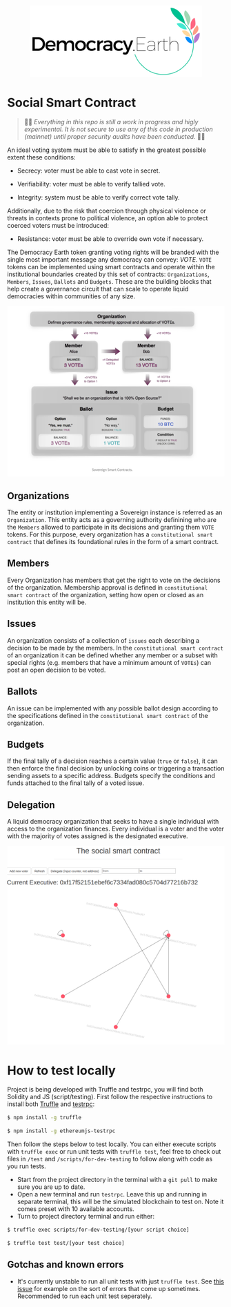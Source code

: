 <p align="center">
<img src="images/democracy-earth.png" width="400" title="Democracy Earth Foundation">
</p>

# Social Smart Contract

> 🚨🚧 _Everything in this repo is still a work in progress and higly experimental. It is not secure to use any of this code in production (mainnet) until proper security audits have been conducted._ 🚧🚨

An ideal voting system must be able to satisfy in the greatest possible extent these conditions:

* Secrecy: voter must be able to cast vote in secret.

* Verifiability: voter must be able to verify tallied vote.

* Integrity: system must be able to verify correct vote tally.

Additionally, due to the risk that coercion through physical violence or threats in contexts prone to political violence, an option able to protect coerced voters must be introduced:

* Resistance: voter must be able to override own vote if necessary.

The Democracy Earth token granting voting rights will be branded with the single most important message any democracy can convey: _VOTE_. `VOTE` tokens can be implemented using smart contracts and operate within the institutional boundaries created by this set of contracts: `Organizations`, `Members`, `Issues`, `Ballots` and `Budgets`. These are the building blocks that help create a governance circuit that can scale to operate liquid democracies within communities of any size.

<p align="center">
<img src="images/vote-liquid-democracy-smart-contracts.png" title="Democracy smart contracts">
</p>

## Organizations

The entity or institution implementing a Sovereign instance is referred as an `Organization`. This entity acts as a governing authority definining who are the `Members` allowed to participate in its decisions and granting them `VOTE` tokens. For this purpose, every organization has a `constitutional smart contract` that defines its foundational rules in the form of a smart contract.

## Members

Every Organization has members that get the right to vote on the decisions of the organization. Membership approval is defined in `constitutional smart contract` of the organization, setting how open or closed as an institution this entity will be.

## Issues

An organization consists of a collection of `issues` each describing a decision to be made by the members. In the `constitutional smart contract` of an organization it can be defined whether any member or a subset with special rights (e.g. members that have a minimum amount of `VOTEs`) can post an open decision to be voted.

## Ballots

An issue can be implemented with any possible ballot design according to the specifications defined in the `constitutional smart contract` of the organization.

## Budgets 

If the final tally of a decision reaches a certain value (`true` or `false`), it can then enforce the final decision by unlocking coins or triggering a transaction sending assets to a specific address. Budgets specify the conditions and funds attached to the final tally of a voted issue.

## Delegation

A liquid democracy organization that seeks to have a single individual with access to the organization finances.
Every individual is a voter and the voter with the majority of votes assigned is the designated executive.

<p align="center">
<img src="images/delegation.png" width="800" title="Basic liquid delegation">
</p>

# How to test locally

Project is being developed with Truffle and testrpc, you will find both Solidity and JS (script/testing). First follow the respective instructions to install both [Truffle](http://truffle.readthedocs.io/en/beta/getting_started/installation/) and [testrpc](https://github.com/ethereumjs/testrpc):

```sh
$ npm install -g truffle
```
```sh
$ npm install -g ethereumjs-testrpc
```

Then follow the steps below to test locally. You can either execute scripts with `truffle exec` or run unit tests with `truffle test`, feel free to check out files in `/test` and `/scripts/for-dev-testing` to follow along with code as you run tests.

* Start from the project directory in the terminal with a `git pull` to make sure you are up to date.
* Open a new terminal and run `testrpc`. Leave this up and running in separate terminal, this will be the simulated blockchain to test on. Note it comes preset with 10 available accounts.
* Turn to project directory terminal and run either:

```sh
$ truffle exec scripts/for-dev-testing/[your script choice]
```
```sh
$ truffle test test/[your test choice]
```

## Gotchas and known errors

* It's currently unstable to run all unit tests with just `truffle test`. See [this issue](https://github.com/ethereumjs/testrpc/issues/346) for example on the sort of errors that come up sometimes. Recommended to run each unit test seperately.
